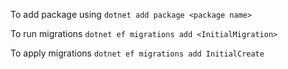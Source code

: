 To add package using
`dotnet add package <package name>`

To run migrations
`dotnet ef migrations add <InitialMigration>`

To apply migrations
`dotnet ef migrations add InitialCreate`
